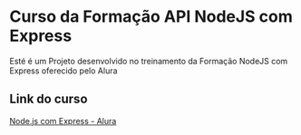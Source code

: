 
# Curso da Formação API NodeJS com Express

Esté é um Projeto desenvolvido no treinamento da Formação NodeJS com Express oferecido pelo Alura


## Link do curso


[Node.js com Express - Alura](https://cursos.alura.com.br/formacao-node-js-12)

  
